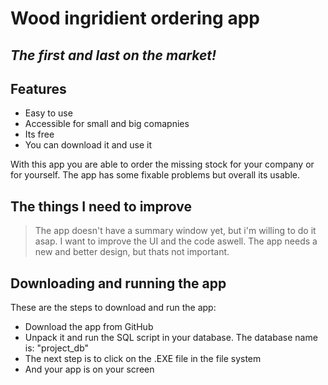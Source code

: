 # Wood ingridient ordering app
## _The first and last on the market!_

## Features

- Easy to use
- Accessible for small and big comapnies
- Its free
- You can download it and use it

With this app you are able to order the missing stock for your company or for yourself.
The app has some fixable problems but overall its usable.

## The things I need to improve
> The app doesn't have a summary window yet,
> but i'm willing to do it asap.
> I want to improve the UI and the code aswell.
> The app needs a new and better design, but thats not important.

## Downloading and running the app

These are the steps to download and run the app:

- Download the app from GitHub
- Unpack it and run the SQL script in your database. The database name is: "project_db"
- The next step is to click on the .EXE file in the file system
- And your app is on your screen
